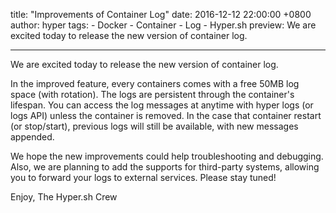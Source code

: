 title: "Improvements of Container Log"
date: 2016-12-12 22:00:00 +0800
author: hyper
tags:
    - Docker
    - Container
    - Log
    - Hyper.sh
preview: We are excited today to release the new version of container log.

---

We are excited today to release the new version of container log.

In the improved feature, every containers comes with a free 50MB log space (with rotation). The logs are persistent through the container's lifespan. You can access the log messages at anytime with hyper logs (or logs API) unless the container is removed. In the case that container restart (or stop/start), previous logs will still be available, with new messages appended.

We hope the new improvements could help troubleshooting and debugging. Also, we are planning to add the supports for third-party systems, allowing you to forward your logs to external services. Please stay tuned!

Enjoy, The Hyper.sh Crew
